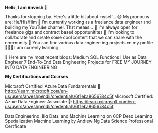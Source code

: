 **Hello, I am Anvesh** 👋

Thanks for stopping by. Here's a little bit about myself...
😄 My pronouns are: He/His/Him
🔭 I’m currently working as a freelance data engineer and building my YouTube channel. That means...
👯 I'm always open for freelance gigs and contract based opportunitites
💬 I'm looking to collaborate and create some cool content that we can share with the community
🤘 You can find various data engineering projects on my profile
🧑🏻‍🏫 I am currenly learning


📝 Here are my most recent blogs:
Medium
SQL Functions I Use as Data Engineer
7 End-To-End Data Engineering Projects for FREE
MY JOURNEY INTO DATA ENGINEERING

**My Certifications and Courses**

Microsoft Certified: Azure Data Fundamentals 🔗: https://learn.microsoft.com/en-us/users/anveshpendli/credentials/6f1eba8656784c5f
Microsoft Certified: Azure Data Engineer Associate 🔗: https://learn.microsoft.com/en-us/users/anveshpendli/credentials/6f1eba8656784c5f


Data Engineering, Big Data, and Machine Learning on GCP
Deep Learning Specialization
Machine Learning by Andrew Ng
Data Science Professional Certificate


